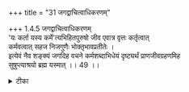 +++
title = "31 जगद्वाचित्वाधिकरणम्"

+++
1.4.5 जगद्वाचित्वाधिकरणम्  
'यः कर्ता यस्य कर्मे'त्यभिहितपुरुषो जीव एवात्र वृत्तः कर्तृत्वात्  
कर्मवत्वात् सहज निजगुणैः भोक्तृभावप्रतीतेः ।  
इत्येवं नैव शङ्क्यं जगदिह वचने कर्मशब्दाभिधेयं दृष्ट्यर्थं प्राणजीवग्रहणमिह  
सुषुप्त्याश्रयो ब्रह्म यस्मात् ।। 49 ।।

<details><summary>टीका</summary>

1.4.5 जगद्वाचित्वाधिकरणम् The contention that in the कौषीतकी text (IV.18) 'He who is the maker of these persons and whose work is this - is alone to be known', the person referred to is the soul as the latter alone being an agent of actions and the one possessed merits and demerits is known to be an experient is wrong on the ground that the word work - karma stands for the world1. The word प्राण in the text 'Then he becomes one with this प्राण and the word जीव in the text 'Thus does the conscious self feed with the other selves'3 stand for Brahman which has प्राण and जीव as its body4. And the text 'where did this person sleep'5 refers to Brahman in which the soul abides in deep sleep. Notes : 1. kriyata iti व्युत्पत्या jagat वाचित्वात् VD. I.iv.16. 2. कौष् Up., IV. 18. 3. कौष् Up., IV.18. 4. This instruction is for the purpose of meditation. 5. कौषीतकी उपनिषद् IV.19.
</details>

